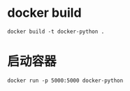 # docker build
`
docker build -t docker-python .
`

# 启动容器
`
docker run -p 5000:5000 docker-python 
`